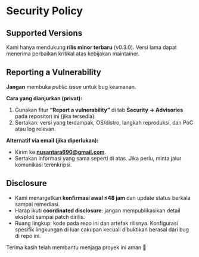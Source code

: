 # Security Policy

## Supported Versions
Kami hanya mendukung **rilis minor terbaru** (v0.3.0). Versi lama dapat menerima perbaikan kritikal atas kebijakan maintainer.

## Reporting a Vulnerability
**Jangan** membuka _public issue_ untuk bug keamanan.

**Cara yang dianjurkan (privat):**
1. Gunakan fitur **“Report a vulnerability”** di tab **Security → Advisories** pada repositori ini (jika tersedia).  
2. Sertakan: versi yang terdampak, OS/distro, langkah reproduksi, dan PoC atau log relevan.

**Alternatif via email (jika diperlukan):**
- Kirim ke **nusantara690@gmail.com**.
- Sertakan informasi yang sama seperti di atas. Jika perlu, minta jalur komunikasi terenkripsi.

## Disclosure
- Kami menargetkan **konfirmasi awal ≤48 jam** dan update status berkala sampai remediasi.
- Harap ikuti **coordinated disclosure**: jangan mempublikasikan detail eksploit sampai patch dirilis.
- Ruang lingkup: kode pada repo ini dan artefak rilisnya. Konfigurasi spesifik lingkungan di luar cakupan kecuali dibuktikan berasal dari bug di repo ini.

Terima kasih telah membantu menjaga proyek ini aman 🙏
